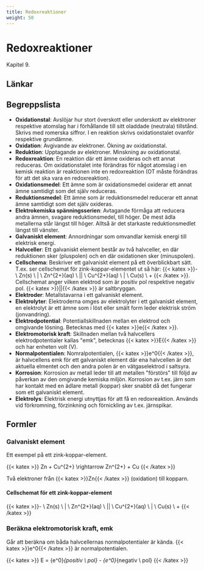 ```yaml
---
title: Redoxreaktioner
weight: 50
---
```


# Redoxreaktioner

Kapitel 9.

## Länkar

## Begreppslista

* **Oxidationstal**: Avslöjar hur stort överskott eller underskott av elektroner respektive atomslag har i förhållande till sitt oladdade (neutrala) tillstånd. Skrivs med romerska siffror. I en reaktion skrivs oxidationstalet ovanför respektive grundämne.
* **Oxidation**: Avgivande av elektroner. Ökning av oxidationstal.
* **Reduktion**: Upptagande av elektroner. Minskning av oxidationstal.
* **Redoxreaktion**: En reaktion där ett ämne oxideras och ett annat reduceras. Om oxidationstalet inte förändras för något atomslag i en kemisk reaktion är reaktionen inte en redoxreaktion (OT måste förändras för att det ska vara en redoxreaktion).
* **Oxidationsmedel**: Ett ämne som är oxidationsmedel oxiderar ett annat ämne samtidigt som det själv reduceras.
* **Reduktionsmedel**: Ett ämne som är reduktionsmedel reducerar ett annat ämne samtidigt som det själv oxideras.
* **Elektrokemiska spänningsserien**: Avtagande förmåga att reducera andra ämnen, svagare reduktionsmedel, till höger. De mest ädla metallerna står längst till höger. Alltså är det starkaste reduktionsmedlet längst till vänster.
* **Galvaniskt element**: Annordningar som omvandlar kemisk energi till elektrisk energi.
* **Halvceller**: Ett galvaniskt element består av två halvceller, en där reduktionen sker (pluspolen) och en där oxidationen sker (minuspolen).
* **Cellschema**: Beskriver ett galvaniskt element på ett överblickbart sätt. T.ex. ser cellschemat för zink-koppar-elementet ut så här: {{< katex >}}- \ Zn(s) \ | \ Zn^{2+}(aq) \ || \ Cu^{2+}(aq) \ | \ Cu(s) \ + {{< /katex >}}. Cellschemat anger vilken elektrod som är positiv pol respektive negativ pol. {{< katex >}}||{{< /katex >}} är saltbryggan.
* **Elektroder**: Metallstavarna i ett galvaniskt element.
* **Elektrolyter**: Elektroderna omges av elektrolyter i ett galvaniskt element, en elektrolyt är ett ämne som i löst eller smält form leder elektrisk ström (jonvandring).
* **Elektrodpotential**: Potentiallskillnaden mellan en elektrod och omgivande lösning. Betecknas med {{< katex >}}e{{< /katex >}}.
* **Elektromotorisk kraft**: Skillnaden mellan två halvcellers elektrodpotentialer kallas "emk", betecknas {{< katex >}}E{{< /katex >}} och har enheten volt (V).
* **Normalpotentialen**: Nomralpotentialen, {{< katex >}}e^0{{< /katex >}}, är halvcellens emk för ett galvaniskt element där ena halvcellen är det aktuella elmentet och den andra polen är en vätgaselektrod i saltsyra.
* **Korrosion**: Korrosion av metall leder till att metallen "förstörs" till följd av påverkan av den omgivande kemiska miljön. Korrosion av t.ex. järn som har kontakt med en ädlare metall (koppar) sker snabbt då det fungerar som ett galvaniskt element.
* **Elektrolys**: Elektrisk energi utnyttjas för att få en redoxreaktion. Används vid förkromning, förzinkning och förnickling av t.ex. järnspikar.

## Formler

### Galvaniskt element

Ett exempel på ett zink-koppar-element.

{{< katex >}}
Zn + Cu^{2+} \rightarrow Zn^{2+} + Cu
{{< /katex >}}

Två elektroner från {{< katex >}}Zn{{< /katex >}} (oxidation) till kopparn.

#### Cellschemat för ett zink-koppar-element

{{< katex >}}- \ Zn(s) \ | \ Zn^{2+}(aq) \ || \ Cu^{2+}(aq) \ | \ Cu(s) \ + {{< /katex >}}

### Beräkna elektromotorisk kraft, emk

Går att beräkna om båda halvcellernas normalpotentialer är kända. {{< katex >}}e^0{{< /katex >}} är normalpotentialen.

{{< katex >}}
E = {e^0}_{positiv \ pol} - {e^0}_{negativ \ pol}
{{< /katex >}}
